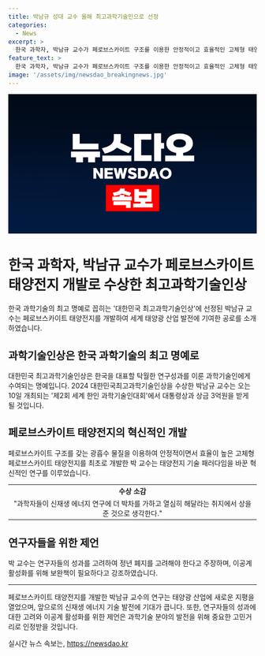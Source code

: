 ```yaml
---
title: 박남규 성대 교수 올해 최고과학기술인으로 선정
categories:
  - News
excerpt: >
  한국 과학자, 박남규 교수가 페로브스카이트 구조를 이용한 안정적이고 효율적인 고체형 태양전지를 개발해 대한민국 최고과학기술인상을 수상했다. 그의 연구는 태양광 산업 발전에 기여하며, 세계적으로도 주목받고 있다. 이에 착안해, 박 교수는 연구자들의 성과에 대한 정년 폐지를 제안하며, 이공계 활성화를 위한 정책 개선을 촉구했다. 또한, 페로브스카이트 태양전지의 미래 가능성에 대한 전망을 밝히며, 기후변화 대책을 위한 지속적인 연구를 다짐했다.
feature_text: >
  한국 과학자, 박남규 교수가 페로브스카이트 구조를 이용한 안정적이고 효율적인 고체형 태양전지를 개발해 대한민국 최고과학기술인상을 수상했다. 그의 연구는 태양광 산업 발전에 기여하며, 세계적으로도 주목받고 있다. 이에 착안해, 박 교수는 연구자들의 성과에 대한 정년 폐지를 제안하며, 이공계 활성화를 위한 정책 개선을 촉구했다. 또한, 페로브스카이트 태양전지의 미래 가능성에 대한 전망을 밝히며, 기후변화 대책을 위한 지속적인 연구를 다짐했다.
image: '/assets/img/newsdao_breakingnews.jpg'
---
```


<p><img src="/assets/img/newsdao_breakingnews.jpg" alt="firstkoreanews 속보" /></p>

<h1>한국 과학자, 박남규 교수가 페로브스카이트 태양전지 개발로 수상한 최고과학기술인상</h1>

<p data-ke-size="size16">한국 과학기술의 최고 명예로 꼽히는 '대한민국 최고과학기술인상'에 선정된 박남규 교수는 페로브스카이트 태양전지를 개발하여 세계 태양광 산업 발전에 기여한 공로를 소개하였습니다.</p>

<h2 data-ke-size="size26">과학기술인상은 한국 과학기술의 최고 명예로</h2>

<p data-ke-size="size16">대한민국 최고과학기술인상은 한국을 대표할 탁월한 연구성과를 이룬 과학기술인에게 수여되는 명예입니다. 2024 대한민국최고과학기술인상을 수상한 박남규 교수는 오는 10일 개최되는 '제2회 세계 한인 과학기술인대회'에서 대통령상과 상금 3억원을 받게 될 것입니다.</p>

<h2 data-ke-size="size26">페로브스카이트 태양전지의 혁신적인 개발</h2>

<p data-ke-size="size16">페로브스카이트 구조를 갖는 광흡수 물질을 이용하여 안정적이면서 효율이 높은 고체형 페로브스카이트 태양전지를 최초로 개발한 박 교수는 태양전지 기술 패러다임을 바꾼 혁신적인 연구를 이루었습니다.</p>

<table>
    <tr>
        <td style="text-align: center; height: 17px;"><b>수상 소감</b></td>
    </tr>
    <tr>
        <td style="text-align: center; height: 17px;">"과학자들이 신재생 에너지 연구에 더 박차를 가하고 열심히 해달라는 취지에서 상을 준 것으로 생각한다."</td>
    </tr>
</table>

<h2 data-ke-size="size26">연구자들을 위한 제언</h2>

<p data-ke-size="size16">박 교수는 연구자들의 성과를 고려하여 정년 폐지를 고려해야 한다고 주장하며, 이공계 활성화를 위해 보완책이 필요하다고 강조하였습니다.</p>

<hr>

<p data-ke-size="size16">페로브스카이트 태양전지를 개발한 박남규 교수의 연구는 태양광 산업에 새로운 지평을 열었으며, 앞으로의 신재생 에너지 기술 발전에 기대가 큽니다. 또한, 연구자들의 성과에 대한 고려와 이공계 활성화를 위한 제언은 과학기술 분야의 발전을 위해 중요한 고민거리로 인정받을 것입니다.</p>
실시간 뉴스 속보는, <a href="https://newsdao.kr" rel="dofollow">https://newsdao.kr</a>


